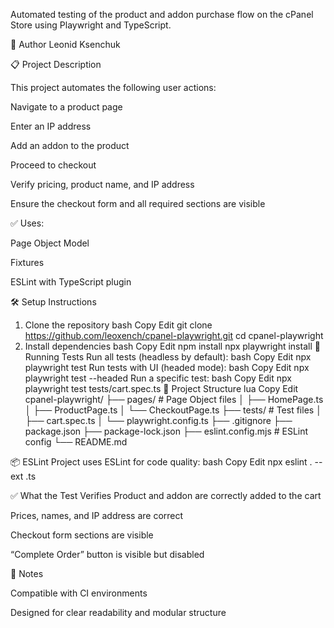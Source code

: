 Automated testing of the product and addon purchase flow on the cPanel Store using Playwright and TypeScript.

👤 Author
Leonid Ksenchuk

📋 Project Description

This project automates the following user actions:

Navigate to a product page

Enter an IP address

Add an addon to the product

Proceed to checkout

Verify pricing, product name, and IP address

Ensure the checkout form and all required sections are visible

✅ Uses:

Page Object Model

Fixtures

ESLint with TypeScript plugin

🛠️ Setup Instructions
1. Clone the repository
bash
Copy
Edit
git clone https://github.com/leoxench/cpanel-playwright.git
cd cpanel-playwright
2. Install dependencies
bash
Copy
Edit
npm install
npx playwright install
🚀 Running Tests
Run all tests (headless by default):
bash
Copy
Edit
npx playwright test
Run tests with UI (headed mode):
bash
Copy
Edit
npx playwright test --headed
Run a specific test:
bash
Copy
Edit
npx playwright test tests/cart.spec.ts
🔧 Project Structure
lua
Copy
Edit
cpanel-playwright/
├── pages/                # Page Object files
│   ├── HomePage.ts
│   ├── ProductPage.ts
│   └── CheckoutPage.ts
├── tests/                # Test files
│   ├── cart.spec.ts
│   └── playwright.config.ts
├── .gitignore
├── package.json
├── package-lock.json
├── eslint.config.mjs     # ESLint config
└── README.md

📦 ESLint
Project uses ESLint for code quality:
bash
Copy
Edit
npx eslint . --ext .ts

✅ What the Test Verifies
Product and addon are correctly added to the cart

Prices, names, and IP address are correct

Checkout form sections are visible

“Complete Order” button is visible but disabled

🧾 Notes

Compatible with CI environments

Designed for clear readability and modular structure

